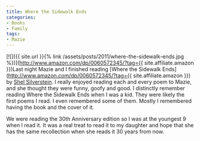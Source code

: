 ```yaml
---
title: Where the Sidewalk Ends
categories:
- Books
- Family
tags:
- Mazie
---
```


[![]({{ site.url }}{% link /assets/posts/2011/where-the-sidewalk-ends.jpg %})](http://www.amazon.com/dp/0060572345/?tag={{ site.affiliate.amazon }})Last night Mazie and I finished reading [Where the Sidewalk Ends](http://www.amazon.com/dp/0060572345/?tag={{ site.affiliate.amazon }}) by [Shel Silverstein](http://www.shelsilverstein.com/). I really enjoyed reading each and every poem to Mazie, and she thought they were funny, goofy and good.
I distinctly remember reading Where the Sidewalk Ends when I was a kid. They were likely the first poems I read. I even remembered some of them. Mostly I remembered having the book and the cover of it.

We were reading the 30th Anniversary edition so I was at the youngest 9 when I read it. It was a real treat to read it to my daughter and hope that she has the same recollection when she reads it 30 years from now.
